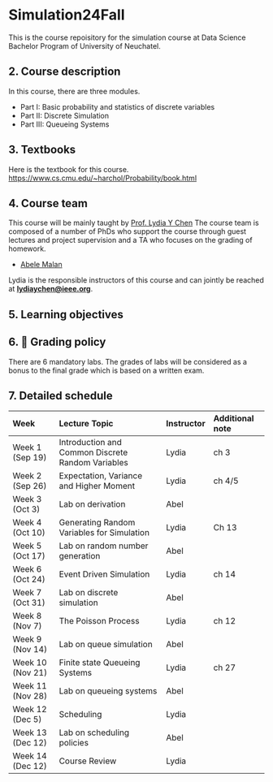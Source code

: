 # Simulation24Fall

This is the course repoisitory for the simulation course at Data Science Bachelor Program of University of Neuchatel.


##  2. <a name='Coursedescription'></a>Course description

In this course, there are three modules. 
- Part I: Basic probability and statistics of discrete variables
- Part II: Discrete Simulation
- Part III: Queueing Systems


##  3. <a name='Textbooks'></a>Textbooks
Here is the textbook for this course.
https://www.cs.cmu.edu/~harchol/Probability/book.html

##  4. <a name='Courseteam'></a>Course team

This course will be mainly taught by [Prof. Lydia Y Chen](https://lydiaychen.github.io/)  The course team is composed of a number of PhDs  who support the course through guest lectures and project supervision and a TA who focuses on the grading of homework. 

-  [Abele Malan](mailto:abele.malan@unine.ch)

Lydia is the responsible instructors of this course and can jointly be reached at **lydiaychen@ieee.org**.

##  5. <a name='Learningobjectives'></a>Learning objectives

##  6. <a name='dart:Gradingpolicy'></a>:dart: Grading policy

There are 6 mandatory labs. The grades of labs will be considered as a bonus to the final grade which is based on a written exam.

##  7. <a name='Detailedschedule'></a>Detailed schedule


**Week**|**Lecture Topic**|**Instructor**|**Additional note**
:-----|:-----|:-----|:-----
Week 1 (Sep 19) | Introduction and Common Discrete Random Variables | Lydia | ch 3
Week 2 (Sep 26) | Expectation, Variance and Higher Moment| Lydia| ch 4/5
Week 3 (Oct 3) | Lab on derivation| Abel | 
Week 4 (Oct 10) | Generating Random Variables for Simulation   | Lydia | Ch 13
Week 5 (Oct 17) | Lab on random number generation| Abel |
Week 6 (Oct 24) | Event Driven Simulation |Lydia | ch 14
Week 7 (Oct 31) | Lab on discrete simulation | Abel|
Week 8 (Nov 7) | The Poisson Process  | Lydia | ch 12
Week 9 (Nov 14) | Lab on queue simulation | Abel  | 
Week 10 (Nov 21) | Finite state Queueing Systems| Lydia | ch 27
Week 11 (Nov 28) | Lab on queueing systems | Abel |
Week 12 (Dec 5) | Scheduling | Lydia
Week 13 (Dec 12) | Lab on scheduling policies | Abel
Week 14 (Dec 12) | Course Review | Lydia
